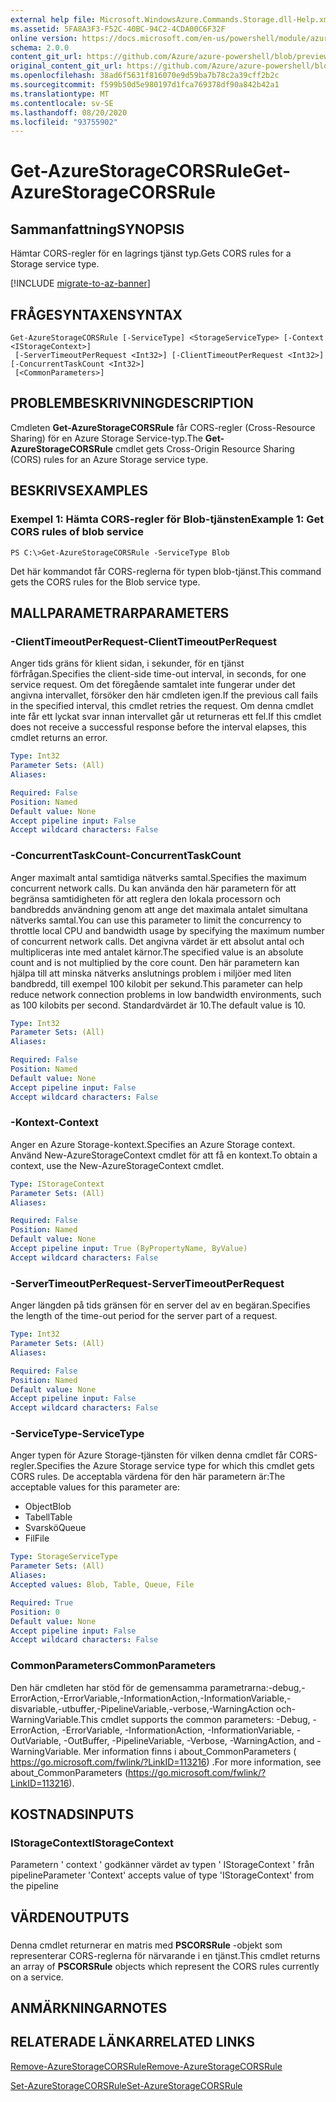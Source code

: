 ```yaml
---
external help file: Microsoft.WindowsAzure.Commands.Storage.dll-Help.xml
ms.assetid: 5FA8A3F3-F52C-40BC-94C2-4CDA00C6F32F
online version: https://docs.microsoft.com/en-us/powershell/module/azure.storage/get-azurestoragecorsrule
schema: 2.0.0
content_git_url: https://github.com/Azure/azure-powershell/blob/preview/src/Storage/Commands.Storage/help/Get-AzureStorageCORSRule.md
original_content_git_url: https://github.com/Azure/azure-powershell/blob/preview/src/Storage/Commands.Storage/help/Get-AzureStorageCORSRule.md
ms.openlocfilehash: 38ad6f5631f816070e9d59ba7b78c2a39cff2b2c
ms.sourcegitcommit: f599b50d5e980197d1fca769378df90a842b42a1
ms.translationtype: MT
ms.contentlocale: sv-SE
ms.lasthandoff: 08/20/2020
ms.locfileid: "93755902"
---
```

# <span data-ttu-id="73cae-101">Get-AzureStorageCORSRule</span><span class="sxs-lookup"><span data-stu-id="73cae-101">Get-AzureStorageCORSRule</span></span>

## <span data-ttu-id="73cae-102">Sammanfattning</span><span class="sxs-lookup"><span data-stu-id="73cae-102">SYNOPSIS</span></span>
<span data-ttu-id="73cae-103">Hämtar CORS-regler för en lagrings tjänst typ.</span><span class="sxs-lookup"><span data-stu-id="73cae-103">Gets CORS rules for a Storage service type.</span></span>

[!INCLUDE [migrate-to-az-banner](../../includes/migrate-to-az-banner.md)]

## <span data-ttu-id="73cae-104">FRÅGESYNTAXEN</span><span class="sxs-lookup"><span data-stu-id="73cae-104">SYNTAX</span></span>

```
Get-AzureStorageCORSRule [-ServiceType] <StorageServiceType> [-Context <IStorageContext>]
 [-ServerTimeoutPerRequest <Int32>] [-ClientTimeoutPerRequest <Int32>] [-ConcurrentTaskCount <Int32>]
 [<CommonParameters>]
```

## <span data-ttu-id="73cae-105">PROBLEMBESKRIVNING</span><span class="sxs-lookup"><span data-stu-id="73cae-105">DESCRIPTION</span></span>
<span data-ttu-id="73cae-106">Cmdleten **Get-AzureStorageCORSRule** får CORS-regler (Cross-Resource Sharing) för en Azure Storage Service-typ.</span><span class="sxs-lookup"><span data-stu-id="73cae-106">The **Get-AzureStorageCORSRule** cmdlet gets Cross-Origin Resource Sharing (CORS) rules for an Azure Storage service type.</span></span>

## <span data-ttu-id="73cae-107">BESKRIVS</span><span class="sxs-lookup"><span data-stu-id="73cae-107">EXAMPLES</span></span>

### <span data-ttu-id="73cae-108">Exempel 1: Hämta CORS-regler för Blob-tjänsten</span><span class="sxs-lookup"><span data-stu-id="73cae-108">Example 1: Get CORS rules of blob service</span></span>
```
PS C:\>Get-AzureStorageCORSRule -ServiceType Blob
```

<span data-ttu-id="73cae-109">Det här kommandot får CORS-reglerna för typen blob-tjänst.</span><span class="sxs-lookup"><span data-stu-id="73cae-109">This command gets the CORS rules for the Blob service type.</span></span>

## <span data-ttu-id="73cae-110">MALLPARAMETRAR</span><span class="sxs-lookup"><span data-stu-id="73cae-110">PARAMETERS</span></span>

### <span data-ttu-id="73cae-111">-ClientTimeoutPerRequest</span><span class="sxs-lookup"><span data-stu-id="73cae-111">-ClientTimeoutPerRequest</span></span>
<span data-ttu-id="73cae-112">Anger tids gräns för klient sidan, i sekunder, för en tjänst förfrågan.</span><span class="sxs-lookup"><span data-stu-id="73cae-112">Specifies the client-side time-out interval, in seconds, for one service request.</span></span>
<span data-ttu-id="73cae-113">Om det föregående samtalet inte fungerar under det angivna intervallet, försöker den här cmdleten igen.</span><span class="sxs-lookup"><span data-stu-id="73cae-113">If the previous call fails in the specified interval, this cmdlet retries the request.</span></span>
<span data-ttu-id="73cae-114">Om denna cmdlet inte får ett lyckat svar innan intervallet går ut returneras ett fel.</span><span class="sxs-lookup"><span data-stu-id="73cae-114">If this cmdlet does not receive a successful response before the interval elapses, this cmdlet returns an error.</span></span>

```yaml
Type: Int32
Parameter Sets: (All)
Aliases: 

Required: False
Position: Named
Default value: None
Accept pipeline input: False
Accept wildcard characters: False
```

### <span data-ttu-id="73cae-115">-ConcurrentTaskCount</span><span class="sxs-lookup"><span data-stu-id="73cae-115">-ConcurrentTaskCount</span></span>
<span data-ttu-id="73cae-116">Anger maximalt antal samtidiga nätverks samtal.</span><span class="sxs-lookup"><span data-stu-id="73cae-116">Specifies the maximum concurrent network calls.</span></span>
<span data-ttu-id="73cae-117">Du kan använda den här parametern för att begränsa samtidigheten för att reglera den lokala processorn och bandbredds användning genom att ange det maximala antalet simultana nätverks samtal.</span><span class="sxs-lookup"><span data-stu-id="73cae-117">You can use this parameter to limit the concurrency to throttle local CPU and bandwidth usage by specifying the maximum number of concurrent network calls.</span></span>
<span data-ttu-id="73cae-118">Det angivna värdet är ett absolut antal och multipliceras inte med antalet kärnor.</span><span class="sxs-lookup"><span data-stu-id="73cae-118">The specified value is an absolute count and is not multiplied by the core count.</span></span>
<span data-ttu-id="73cae-119">Den här parametern kan hjälpa till att minska nätverks anslutnings problem i miljöer med liten bandbredd, till exempel 100 kilobit per sekund.</span><span class="sxs-lookup"><span data-stu-id="73cae-119">This parameter can help reduce network connection problems in low bandwidth environments, such as 100 kilobits per second.</span></span>
<span data-ttu-id="73cae-120">Standardvärdet är 10.</span><span class="sxs-lookup"><span data-stu-id="73cae-120">The default value is 10.</span></span>

```yaml
Type: Int32
Parameter Sets: (All)
Aliases: 

Required: False
Position: Named
Default value: None
Accept pipeline input: False
Accept wildcard characters: False
```

### <span data-ttu-id="73cae-121">-Kontext</span><span class="sxs-lookup"><span data-stu-id="73cae-121">-Context</span></span>
<span data-ttu-id="73cae-122">Anger en Azure Storage-kontext.</span><span class="sxs-lookup"><span data-stu-id="73cae-122">Specifies an Azure Storage context.</span></span>
<span data-ttu-id="73cae-123">Använd New-AzureStorageContext cmdlet för att få en kontext.</span><span class="sxs-lookup"><span data-stu-id="73cae-123">To obtain a context, use the New-AzureStorageContext cmdlet.</span></span>

```yaml
Type: IStorageContext
Parameter Sets: (All)
Aliases: 

Required: False
Position: Named
Default value: None
Accept pipeline input: True (ByPropertyName, ByValue)
Accept wildcard characters: False
```

### <span data-ttu-id="73cae-124">-ServerTimeoutPerRequest</span><span class="sxs-lookup"><span data-stu-id="73cae-124">-ServerTimeoutPerRequest</span></span>
<span data-ttu-id="73cae-125">Anger längden på tids gränsen för en server del av en begäran.</span><span class="sxs-lookup"><span data-stu-id="73cae-125">Specifies the length of the time-out period for the server part of a request.</span></span>

```yaml
Type: Int32
Parameter Sets: (All)
Aliases: 

Required: False
Position: Named
Default value: None
Accept pipeline input: False
Accept wildcard characters: False
```

### <span data-ttu-id="73cae-126">-ServiceType</span><span class="sxs-lookup"><span data-stu-id="73cae-126">-ServiceType</span></span>
<span data-ttu-id="73cae-127">Anger typen för Azure Storage-tjänsten för vilken denna cmdlet får CORS-regler.</span><span class="sxs-lookup"><span data-stu-id="73cae-127">Specifies the Azure Storage service type for which this cmdlet gets CORS rules.</span></span>
<span data-ttu-id="73cae-128">De acceptabla värdena för den här parametern är:</span><span class="sxs-lookup"><span data-stu-id="73cae-128">The acceptable values for this parameter are:</span></span>

- <span data-ttu-id="73cae-129">Object</span><span class="sxs-lookup"><span data-stu-id="73cae-129">Blob</span></span> 
- <span data-ttu-id="73cae-130">Tabell</span><span class="sxs-lookup"><span data-stu-id="73cae-130">Table</span></span> 
- <span data-ttu-id="73cae-131">Svarskö</span><span class="sxs-lookup"><span data-stu-id="73cae-131">Queue</span></span> 
- <span data-ttu-id="73cae-132">Fil</span><span class="sxs-lookup"><span data-stu-id="73cae-132">File</span></span>

```yaml
Type: StorageServiceType
Parameter Sets: (All)
Aliases: 
Accepted values: Blob, Table, Queue, File

Required: True
Position: 0
Default value: None
Accept pipeline input: False
Accept wildcard characters: False
```

### <span data-ttu-id="73cae-133">CommonParameters</span><span class="sxs-lookup"><span data-stu-id="73cae-133">CommonParameters</span></span>
<span data-ttu-id="73cae-134">Den här cmdleten har stöd för de gemensamma parametrarna:-debug,-ErrorAction,-ErrorVariable,-InformationAction,-InformationVariable,-disvariable,-utbuffer,-PipelineVariable,-verbose,-WarningAction och-WarningVariable.</span><span class="sxs-lookup"><span data-stu-id="73cae-134">This cmdlet supports the common parameters: -Debug, -ErrorAction, -ErrorVariable, -InformationAction, -InformationVariable, -OutVariable, -OutBuffer, -PipelineVariable, -Verbose, -WarningAction, and -WarningVariable.</span></span> <span data-ttu-id="73cae-135">Mer information finns i about_CommonParameters ( https://go.microsoft.com/fwlink/?LinkID=113216) .</span><span class="sxs-lookup"><span data-stu-id="73cae-135">For more information, see about_CommonParameters (https://go.microsoft.com/fwlink/?LinkID=113216).</span></span>

## <span data-ttu-id="73cae-136">KOSTNADS</span><span class="sxs-lookup"><span data-stu-id="73cae-136">INPUTS</span></span>

### <span data-ttu-id="73cae-137">IStorageContext</span><span class="sxs-lookup"><span data-stu-id="73cae-137">IStorageContext</span></span>

<span data-ttu-id="73cae-138">Parametern ' context ' godkänner värdet av typen ' IStorageContext ' från pipeline</span><span class="sxs-lookup"><span data-stu-id="73cae-138">Parameter 'Context' accepts value of type 'IStorageContext' from the pipeline</span></span>

## <span data-ttu-id="73cae-139">VÄRDEN</span><span class="sxs-lookup"><span data-stu-id="73cae-139">OUTPUTS</span></span>

###  
<span data-ttu-id="73cae-140">Denna cmdlet returnerar en matris med **PSCORSRule** -objekt som representerar CORS-reglerna för närvarande i en tjänst.</span><span class="sxs-lookup"><span data-stu-id="73cae-140">This cmdlet returns an array of **PSCORSRule** objects which represent the CORS rules currently on a service.</span></span>

## <span data-ttu-id="73cae-141">ANMÄRKNINGAR</span><span class="sxs-lookup"><span data-stu-id="73cae-141">NOTES</span></span>

## <span data-ttu-id="73cae-142">RELATERADE LÄNKAR</span><span class="sxs-lookup"><span data-stu-id="73cae-142">RELATED LINKS</span></span>

[<span data-ttu-id="73cae-143">Remove-AzureStorageCORSRule</span><span class="sxs-lookup"><span data-stu-id="73cae-143">Remove-AzureStorageCORSRule</span></span>](./Remove-AzureStorageCORSRule.md)

[<span data-ttu-id="73cae-144">Set-AzureStorageCORSRule</span><span class="sxs-lookup"><span data-stu-id="73cae-144">Set-AzureStorageCORSRule</span></span>](./Set-AzureStorageCORSRule.md)


